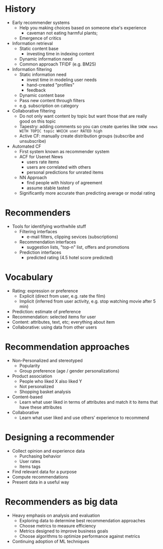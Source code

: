 # History
 
- Early recommender systems
    - Help you making choices based on someone else's experience
        - caveman not eating harmful plants;
    - Emergence of critics
- Information retrieval
    - Static content base
        - investing time in indexing content
    - Dynamic information need
    - Common approach TFIDF (e.g. BM25)
- Information filtering
    - Static information need
        - invest time in modeling user needs
        - hand-created "profiles"
        - feedback
    - Dynamic content base
    - Pass new content through filters
    - e.g. subscription on category
- Collaborative filtering
    - Do not only want content by topic but want those that are really good on this topic
    - Tapestry: adding comments so you can create queries like `SHOW news WITH TOPIC topic WHICH user RATED high`
    - Active CF: manually create distribution groups (subscribe and unsubscribe)
- Automated CF
    - First system known as recommender system
    - ACF for Usenet News
        - users rate items
        - users are correlated with others
        - personal predictions for unrated items
    - NN Approach
        - find people with history of agreement
        - assume stable tasted
    - Significantly more accurate than predicting average or modal rating


# Recommenders

- Tools for identifying worthwhile stuff
    - Filtering interfaces
        - e-mail filters, clipping sevices (subscriptions)
    - Recommendation interfaces
        - suggestion lists, "top-n" list, offers and promotions
    - Prediction interfaces
        - predicted rating (4.5 hotel score predicted)


# Vocabulary

- Rating: expression or preference
    - Explicit (direct from user, e.g. rate the film)
    - Implicit (inferred from user activity, e.g. stop watching movie after 5 min)
- Prediction: estimate of preference
- Recommendation: selected items for user
- Content: attributes, text, etc; everything about item
- Collaborative: using data from other users


# Recommendation approaches

- Non-Personalized and stereotyped
    - Popularity
    - Group preference (age / gender personalizations)
- Product association
    - People who liked X also liked Y
    - Not personalized
    - Shopping basket analysis
- Content-based
    - Learn what user liked in terms of attributes and match it to items that have these attributes
- Collaborative
    - Learn what user liked and use others' experience to recommend


# Designing a recommender

- Collect opinion and experience data
    - Purchasing behavior
    - User rates
    - Items tags
- Find relevant data for a purpose
- Compute recommendations
- Present data in a useful way


# Recommenders as big data

- Heavy emphasis on analysis and evaluation
    - Exploring data to determine best recommendation approaches
    - Choose metrics to measure efficiency
    - Metrics designed to improve business goals
    - Choose algorithms to optimize performance against metrics
- Continuing adoption of ML techniques

